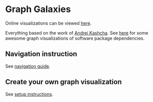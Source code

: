 # Graph Galaxies

Online visualizations can be viewed [here](https://dhaitz.github.io/graph-visualization/).

Everything based on the work of [Andrei Kashcha](https://github.com/anvaka).
See [here](http://anvaka.github.io/pm/#/)
for some awesome graph visualizations of software package dependencies.

## Navigation instruction
See [navigation guide](docs/NAVIGATION.md).

## Create your own graph visualization

See [setup instructions](docs/SETUP.md).
